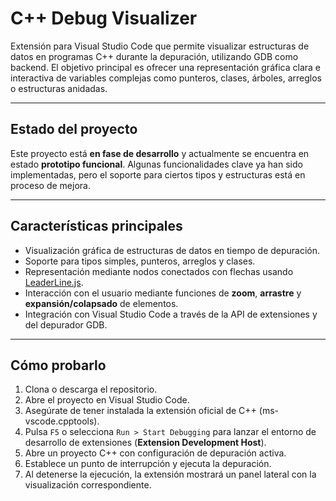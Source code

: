 # C++ Debug Visualizer

Extensión para Visual Studio Code que permite visualizar estructuras de datos en programas C++ durante la depuración, utilizando GDB como backend. El objetivo principal es ofrecer una representación gráfica clara e interactiva de variables complejas como punteros, clases, árboles, arreglos o estructuras anidadas.

---

## Estado del proyecto

Este proyecto está **en fase de desarrollo** y actualmente se encuentra en estado **prototipo funcional**. Algunas funcionalidades clave ya han sido implementadas, pero el soporte para ciertos tipos y estructuras está en proceso de mejora.

---

## Características principales

- Visualización gráfica de estructuras de datos en tiempo de depuración.
- Soporte para tipos simples, punteros, arreglos y clases.
- Representación mediante nodos conectados con flechas usando [LeaderLine.js](https://anseki.github.io/leader-line/).
- Interacción con el usuario mediante funciones de **zoom**, **arrastre** y **expansión/colapsado** de elementos.
- Integración con Visual Studio Code a través de la API de extensiones y del depurador GDB.

---

## Cómo probarlo

1. Clona o descarga el repositorio.
2. Abre el proyecto en Visual Studio Code.
3. Asegúrate de tener instalada la extensión oficial de C++ (ms-vscode.cpptools).
4. Pulsa `F5` o selecciona `Run > Start Debugging` para lanzar el entorno de desarrollo de extensiones (**Extension Development Host**).
5. Abre un proyecto C++ con configuración de depuración activa.
6. Establece un punto de interrupción y ejecuta la depuración.
7. Al detenerse la ejecución, la extensión mostrará un panel lateral con la visualización correspondiente.

